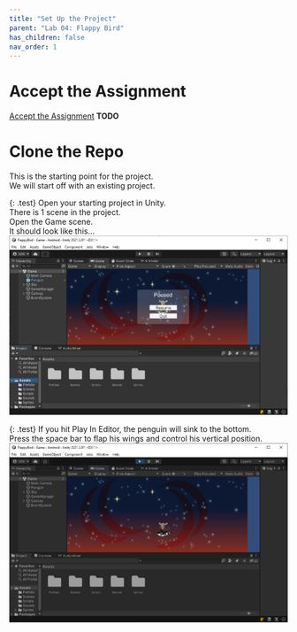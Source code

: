 ```yaml
---
title: "Set Up the Project"
parent: "Lab 04: Flappy Bird"
has_children: false
nav_order: 1
---
```


# Accept the Assignment
[Accept the Assignment](https://classroom.github.com/a/hOnS59ej) **TODO**

# Clone the Repo
This is the starting point for the project.\
We will start off with an existing project.

{: .test}
Open your starting project in Unity.\
There is 1 scene in the project.\
Open the Game scene.\
It should look like this...
![Starting Project](images/lab04/start_point.jpg "Starting Project")

{: .test}
If you hit Play In Editor, the penguin will sink to the bottom.\
Press the space bar to flap his wings and control his vertical position.
![Starting Project](images/lab04/start_point2.jpg "Starting Project")


